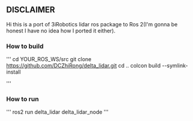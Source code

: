 ## DISCLAIMER
Hi this is a port of 3iRobotics lidar ros package to Ros 2(I'm gonna be honest I have no idea how I ported it either).

### How to build
'''
cd YOUR_ROS_WS/src
git clone https://github.com/DCZhiRong/delta_lidar.git
cd ..
colcon build --symlink-install

'''

### How to run
'''
ros2 run delta_lidar delta_lidar_node
'''



